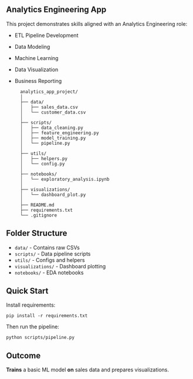 ## Analytics Engineering App

This project demonstrates skills aligned with an Analytics Engineering role:

- ETL Pipeline Development
- Data Modeling
- Machine Learning
- Data Visualization
- Business Reporting

        analytics_app_project/
        │
        ├── data/
        │   ├── sales_data.csv
        │   └── customer_data.csv
        │
        ├── scripts/
        │   ├── data_cleaning.py
        │   ├── feature_engineering.py
        │   ├── model_training.py
        │   └── pipeline.py
        │
        ├── utils/
        │   ├── helpers.py
        │   └── config.py
        │
        ├── notebooks/
        │   └── exploratory_analysis.ipynb
        │
        ├── visualizations/
        │   └── dashboard_plot.py
        │
        ├── README.md
        ├── requirements.txt
        └── .gitignore



## Folder Structure

- `data/` - Contains raw CSVs
- `scripts/` - Data pipeline scripts
- `utils/` - Configs and helpers
- `visualizations/` - Dashboard plotting
- `notebooks/` - EDA notebooks

## Quick Start

Install requirements:

    pip install -r requirements.txt

Then run the pipeline:

    python scripts/pipeline.py

## Outcome

**Trains** a basic ML model **on** sales data and prepares visualizations.


